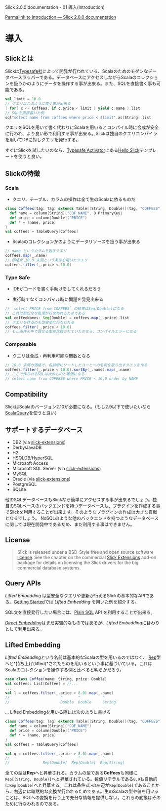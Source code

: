 Slick 2.0.0 documentation - 01 導入(Introduction)
<!-- Introduction -->
[Permalink to Introduction — Slick 2.0.0 documentation](http://slick.typesafe.com/doc/2.0.0/introduction.html)

導入
============

Slickとは
--------------
<!-- What is Slick -->

Slickは[Typesafe社](http://www.typesafe.com)によって開発が行われている、Scalaのためのモダンなデータベースラッパーである。データベースにアクセスしながらScalaのコレクションを扱うかのようにデータを操作する事が出来る。また、SQLを直接書く事も可能である。

<!--Slick is Typesafe‘s modern database query and access library for Scala. It allows you to work with stored data almost as if you were using Scala collections while at the same time giving you full control over when a database access happens and which data is transferred. You can also use SQL directly.-->

```scala
val limit = 10.0
// クエリはこのように書く事が出来る
( for( c <- Coffees; if c.price < limit ) yield c.name ).list
// SQLを直接書いた例
sql"select name from coffees where price < $limit".as[String].list
```

クエリをSQLを用いて書く代わりにScalaを用いるとコンパイル時に合成が安全に行われ、より良い形で利用する事が出来る。Slickは独自のクエリコンパイラを用いてDBに対しクエリを発行する。

<!--When using Scala instead of SQL for your queries you profit from the compile-time safety(何これ) and compositionality. Slick can generate queries for different backends including your own, using its extensible query compiler. -->

すぐにSlickを試したいのなら、[Typesafe Activator](http://typesafe.com/activator)にある[Hello Slick](http://typesafe.com/activator/template/hello-slick)テンプレートを使うと良い。

<!-- Get started learning Slick in minutes using the [Hello Slick](http://typesafe.com/activator/template/hello-slick) template in[Typesafe Activator](http://typesafe.com/activator).-->

Slickの特徴
--------
<!-- Features -->

### Scala

- クエリ、テーブル、カラムの操作は全て生のScalaに依るものだ
<!-- -   Queries, Table & Column Mappings, and types are plain Scala-->

```scala
class Coffees(tag: Tag) extends Table[(String, Double)](tag, "COFFEES") {
  def name = column[String]("COF_NAME", O.PrimaryKey)
  def price = column[Double]("PRICE")
  def * = (name, price)
}
val coffees = TableQuery[Coffees]
```

- Scalaのコレクションかのようにデータリソースを扱う事が出来る
<!-- -   Data access APIs similar to Scala collections-->

```scala
// name というカラムを返すクエリ
coffees.map(_.name)
// 価格が 10.0 未満という条件を用いたクエリ
coffees.filter(_.price < 10.0)
```

### Type Safe

- IDEがコードを書く手助けをしてくれるだろう
<!-- -   Let your IDE help you write your code-->

- 実行時でなくコンパイル時に問題を発見出来る
<!-- -   Find problems at compile-time instead of at runtime-->

```scala
// `select PRICE from COFFEES` の結果はSeq[Double]になる
// これは型安全な処理が行なわれるためである
val coffeeNames: Seq[Double] = coffees.map(_.price).list
// クエリを作るのも型安全に行なわれる
coffees.filter(_.price < 10.0)
// もし条件の中で異なる型が比較されていたのなら、コンパイルエラーになる
```

### Composable

- クエリは合成・再利用可能な関数となる
<!-- -   Queries are functions that can be composed and reused-->

```scala
// 10.0 未満の価格で、名前順にソートしたコーヒーの名前を取り出すクエリを作る
coffees.filter(_.price < 10.0).sortBy(_.name).map(_.name)
// ここで作られるSQLは次のものと等価になる
// select name from COFFEES where PRICE < 10.0 order by NAME
```

Compatibility
-------------

SlickはScalaのバージョン2.10が必要になる。（もし2.9以下で使いたいなら[ScalaQuery](http://scalaquery.org/)を使うと良い）

<!-- Slick requires Scala 2.10. (For Scala 2.9 please use ScalaQuery, thepredecessor of Slick).-->

サポートするデータベース
--------------------------

- DB2 (via [slick-extensions](http://slick.typesafe.com/doc/2.0.0/extensions.html))
- Derby/JavaDB
- H2
- HSQLDB/HyperSQL
- Microsoft Access
- Microsoft SQL Server (via [slick-extensions](http://slick.typesafe.com/doc/2.0.0/extensions.html))
- MySQL
- Oracle (via [slick-extensions](http://slick.typesafe.com/doc/2.0.0/extensions.html))
- PostgreSQL
- SQLite

他のSQLデータベースもSlickなら簡単にアクセスする事が出来るでしょう。独自のSQLベースのバックエンドを持つデータベースも、プラグインを作成する事でSlickを利用することが出来ます。そのようなプラグインの作成は大きな貢献となるでしょう。
NoSQLのような他のバックエンドを持つようなデータベースに関しては現在開発中であるため、まだ利用する事はできません。

<!--Other SQL databases can be accessed right away with a reduced feature set. Writing a fully featured plugin for your own SQL-based backend can be achieved with a reasonable amount of work. Support for other backends (like NoSQL) is under development but not yet available.-->

License
-------

> Slick is released under a BSD-Style free and open source software
> [license](https://github.com/slick/slick/blob/2.0.0/LICENSE.txt). See the chapter on the commercial
> [Slick Extensions](http://slick.typesafe.com/doc/2.0.0/extensions.html) add-on package for details on licensing
> the Slick drivers for the big commercial database systems.

Query APIs
----------

*Lifted Embedding* は型安全なクエリや更新が行えるSlickの基本的なAPIである。[Getting Started](http://slick.typesafe.com/doc/2.0.0/gettingstarted.html)では *Lifted Embedding* を用いた例を紹介する。

<!-- The *Lifted Embedding* is the standard API for type-safe queries and updates in Slick. Please see gettingstarted for an introduction. Most of this user manual focuses on the *Lifted Embedding*.-->

SQL文を直接発行したい場合には、[Plain SQL](http://slick.typesafe.com/doc/2.0.0/sql.html) API を利用することが出来る。

<!-- For writing your own SQL statements you can use the Plain SQL\<sql\> API.-->

[*Direct Embedding*](http://slick.typesafe.com/doc/2.0.0/direct-embedding.html)はまだ実験的なものではあるが、*Lifted Embedding*に替わりとして利用出来る。

<!-- The experimental Direct Embedding \<direct-embedding\> is available as an alternative to the *Lifted Embedding*.-->

Lifted Embedding
----------------

*Lifted Embedding*という名前は基本的なScalaの型を用いるのではなく、 [Rep](http://slick.typesafe.com/doc/2.0.0/api/#scala.slick.lifted.Rep)型へと*持ち上げ(lifted)*されたものを用いるという事に基づいている。これはScalaのコレクションを操作する例と比べると明らかだろう。

<!-- The name *Lifted Embedding* refers to the fact that you are not working with standard Scala types (as in the direct embedding \<direct-embedding\>) but with types that are *lifted* into a scala.slick.lifted.Rep type constructor. This becomes clear when you compare the types of a simple Scala collections example -->

```scala
case class Coffee(name: String, price: Double)
val coffees: List[Coffee] = //...
...
val l = coffees.filter(_.price > 8.0).map(_.name)
//                       ^       ^          ^
//                       Double  Double     String
```

... Lifted Embeddingを用いる際には次のように書ける

<!-- ... with the types of similar code using the lifted embedding:-->

```scala
class Coffees(tag: Tag) extends Table[(String, Double)](tag, "COFFEES") {
  def name = column[String]("COF_NAME")
  def price = column[Double]("PRICE")
  def * = (name, price)
}
val coffees = TableQuery[Coffees]
...
val q = coffees.filter(_.price > 8.0).map(_.name)
//                       ^       ^          ^
//               Rep[Double]  Rep[Double]  Rep[String]
```

全ての型は**Rep**へと昇華される。カラムの型である**Coffees**も同様に`Rep[(String, Double)]`へと昇華されている。数値リテラルである`8.0`も自動的に`Rep[Double]`へと昇華する。これは条件式`>`の左辺が`Rep[Double]`であることから、右辺には暗黙的な変換が行われるためである。生のScalaの型や値を用いることは、SQLへの変換を行う上で充分な情報を提供しない。これらの変換はそのために行なわれるのである。

<!-- All plain types are lifted into **Rep**. The same is true for the table -->
<!-- row type **Coffees** which is a subtype of `Rep[(String, Double)]`. Even -->
<!-- the literal `8.0` is automatically lifted to a `Rep[Double]` by an -->
<!-- implicit conversion because that is what the `>` operator on -->
<!-- `Rep[Double]` expects for the right-hand side. This lifting is necessary -->
<!-- because the lifted types allow us to generate a syntax tree that -->
<!-- captures the query computations. Getting plain Scala functions and -->
<!-- values would not give us enough information for translating those -->
<!-- computations to SQL. -->
